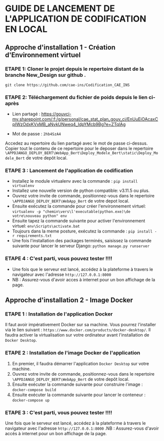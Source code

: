 # GUIDE DE LANCEMENT DE L'APPLICATION DE CODIFICATION EN LOCAL

## Approche d'installation 1 - Création d'Environnement virtuel

### ETAPE 1: Cloner le projet depuis le repertoire distant de la branche New_Design sur github .
```
git clone https://github.com/cae-ins/Codification_CAE_INS
```
### ETAPE 2: Téléchargement du fichier de poids depuis le lien ci-après
 
- Lien partagé : https://gouvci-my.sharepoint.com/:f:/g/personal/cae_stat_plan_gouv_ci/EnUuEiOAcaxCpIWzOdxKVxMB_aNvkUNweq4_IdpYMcb9Bg?e=ZTqlAg

- Mot de passe : ``2hb4SzA4``

Accedez au repertoire du lien partagé avec le mot de passe ci-dessus. 
Copier tout le contenu de ce repertoire pour le deposer dans le repertoire ``\APPDJANGO_DEPLOY_BERT\WebApp_Bert\Deploy_Modele_Bert\static\Deploy_Modele_Bert`` de votre depôt local.

### ETAPE 3 : Lancement de l'application de codification

- Installez le module virtualenv avec la commande : ``pip install virtualenv``
- Installez une nouvelle version de python compatible: v3.11.5 ou plus.
- Ouvrez votre invite de commande, positionnez-vous dans le repertoire ``\APPDJANGO_DEPLOY_BERT\WebApp_Bert`` de votre depot local.
- Ensuite exécutez la commande pour créer l'environnement virtuel: ``virtualenv -p "chemin\vers\l'executable(python.exe)\de votre\nouveau python" env``
- Ensuite tapez la commande suivante pour activer l'environnement virtuel: ``env\Scripts\activate.bat``
- Toujours dans la meme posture, exécutez la commande : ``pip install -r requirements.txt``
- Une fois l'installation des packages terminés, saisissez la commande suivante pour lancer le serveur Django: ``python manage.py runserver``

### ETAPE 4 : C'est parti, vous pouvez tester !!!!

- Une fois que le serveur est lancé, accédez à la plateforme à travers le navigateur avec l'adresse ``http://127.0.0.1:8000``
- NB : Assurez-vous d'avoir acces à internet pour un bon affichage de la page.


## Approche d'installation 2 - Image Docker

### ETAPE 1 : Installation de l'application Docker
Il faut avoir impérativement Docker sur sa machine. Vous pourrez l'installer via le lien suivant : ``https://www.docker.com/products/docker-desktop/``. Il faudra activer la virtualisation sur votre ordinateur avant l'installation de ``Docker Desktop``.

### ETAPE 2 : Installation de l'image Docker de l'application

1. En premier, il faudra démarrer l'application ``Docker Desktop`` sur votre machine.
2. Ouvrez votre invite de commande, positionnez-vous dans le repertoire ``\APPDJANGO_DEPLOY_BERT\WebApp_Bert`` de votre depôt local.
3. Ensuite exécuter la commande suivante pour construire l'image : ``docker-compose build``
4. Ensuite exécuter la commande suivante pour lancer le conteneur : ``docker-compose up``

### ETAPE 3 : C'est parti, vous pouvez tester !!!!

Une fois que le serveur est lancé, accédez à la plateforme à travers le navigateur avec l'adresse ``http://127.0.0.1:8000``
.NB : Assurez-vous d'avoir accès à internet pour un bon affichage de la page.











